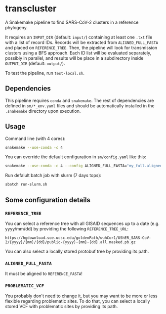 # transcluster

A Snakemake pipeline to find SARS-CoV-2 clusters in a reference phylogeny.

It requires an `INPUT_DIR` (default: `input/`) containing at least one `.txt` file
with a list of record IDs. Records will be extracted from `ALIGNED_FULL_FASTA`
and placed on `REFERENCE_TREE`. Then, the pipeline will look for transmission clusters
using a BFS approach. Each ID list will be evaluated separately, possibly in parallel,
and results will be place in a subdirectory inside `OUTPUT_DIR` (default: `output/`).

To test the pipeline, run `test-local.sh`.


## Dependencies

This pipeline requires `conda` and `snakemake`. The rest of dependencies are
defined in `sm/*_env.yaml` files and should be automatically installed in the `.snakemake`
directory upon execution.


## Usage

Command line (with 4 cores):

```bash
snakemake --use-conda -c 4
```

You can override the default configuration in `sm/config.yaml` like this:

```bash
snakemake --use-conda -c 4 --config ALIGNED_FULL_FASTA="my_full.aligned.fasta" OUTPUT_DIR="my_output_dir"
```

Run defalult batch job with slurm (7 days tops):

```bash
sbatch run-slurm.sh
```


## Some configuration details

### `REFERENCE_TREE`

You can select a reference tree with all GISAID sequences up to a date (e.g. yyyy/mm/dd) by providing the following `REFERENCE_TREE_URL`:

```
https://hgdownload.soe.ucsc.edu/goldenPath/wuhCor1/UShER_SARS-CoV-2/{yyyy}/{mm}/{dd}/public-{yyyy}-{mm}-{dd}.all.masked.pb.gz
```

You can also select a locally stored protobuf tree by providing its path.

### `ALIGNED_FULL_FASTA`

It must be aligned to `REFERENCE_FASTA`!

### `PROBLEMATIC_VCF`

You probably don't need to change it, but you may want to be more or less flexible regarding problematic sites.
To do that, you can select a locally stored VCF with problematic sites by providing its path.
